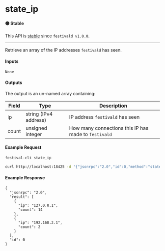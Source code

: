 # state_ip

#### 🟢 Stable
This API is [stable](../../api-stability/marker.md) since `festivald v1.0.0`.

---

Retrieve an array of the IP addresses `festivald` has seen.

#### Inputs

`None`

#### Outputs
The output is an un-named array containing:

| Field     | Type                  | Description |
|-----------|-----------------------|-------------|
| ip        | string (IPv4 address) | IP address `festivald` has seen
| count     | unsigned integer      | How many connections this IP has made to `festivald`

#### Example Request
```bash
festival-cli state_ip
```
```bash
curl http://localhost:18425 -d '{"jsonrpc":"2.0","id":0,"method":"state_ip"}'
```

#### Example Response
```
{
  "jsonrpc": "2.0",
  "result": [
    {
      "ip": "127.0.0.1",
      "count": 14
    },
    {
      "ip": "192.168.2.1",
      "count": 2
    }
  ],
  "id": 0
}
```
